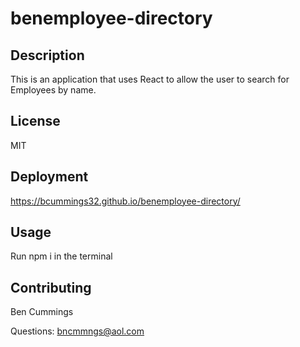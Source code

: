 # benemployee-directory

## Description
This is an application that uses React to allow the user to search for Employees by name.

## License
MIT

## Deployment
https://bcummings32.github.io/benemployee-directory/

## Usage 
Run npm i in the terminal

## Contributing
Ben Cummings

Questions: bncmmngs@aol.com

